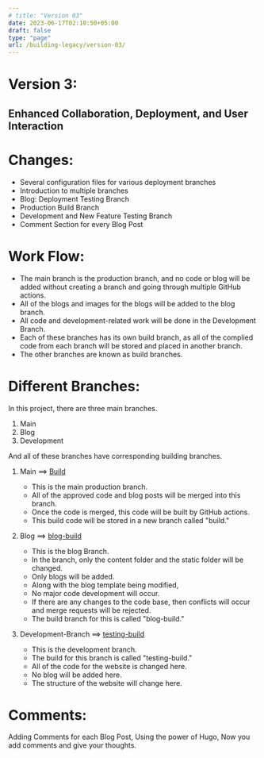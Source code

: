 ```yaml
---
# title: "Version 03"
date: 2023-06-17T02:10:50+05:00
draft: false
type: "page"
url: /building-legacy/version-03/
---
```


# Version 3: 
## Enhanced Collaboration, Deployment, and User Interaction
# Changes:
- Several configuration files for various deployment branches
- Introduction to multiple branches
- Blog: Deployment Testing Branch
- Production Build Branch
- Development and New Feature Testing Branch
- Comment Section for every Blog Post

# Work Flow:
- The main branch is the production branch, and no code or blog will be added without creating a branch and going through multiple GitHub actions.
- All of the blogs and images for the blogs will be added to the blog branch.
- All code and development-related work will be done in the Development Branch.
- Each of these branches has its own build branch, as all of the complied code from each branch will be stored and placed in another branch.
- The other branches are known as build branches.

# Different Branches:
In this project, there are three main branches.
1. Main
2. Blog
3. Development 

And all of these branches have corresponding building branches.
1. Main ==> [Build](https://github.com/rafay99-epic/Future-Insight/tree/build)
   - This is the main production branch.
   - All of the approved code and blog posts will be merged into this branch.
   - Once the code is merged, this code will be built by GitHub actions.
   - This build code will be stored in a new branch called "build."
   
2. Blog ==> [blog-build](https://github.com/rafay99-epic/Future-Insight/tree/blog-build)
    -  This is the blog Branch.
    - In the branch, only the content folder and the static folder will be changed.
    - Only blogs will be added.
    - Along with the blog template being modified,
    - No major code development will occur.
    - If there are any changes to the code base, then conflicts will occur and merge requests will be rejected.
    - The build branch for this is called "blog-build."

3. Development-Branch ==> [testing-build](https://github.com/rafay99-epic/Future-Insight/tree/testing-build)
   -  This is the development branch. 
   -  The build for this branch is called "testing-build."
   -  All of the code for the website is changed here.
   -  No blog will be added here.
   -  The structure of the website will change here.

# Comments:
Adding Comments for each Blog Post, Using the power of Hugo, Now you add comments and give your thoughts. 
